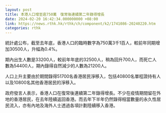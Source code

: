 ```yaml
---
layout: post
title: 本港人口增至逾750萬　復常後連續第二年錄得增長
date: 2024-02-20 16:42:34.000000000 +08:00
link: https://news.rthk.hk/rthk/ch/component/k2/1741086-20240220.htm
categories: rthk
---
```


統計處公布，截至去年底，香港人口的臨時數字為750萬3千1百人，較前年同期增加30500人，升幅為0.4%。

期內出生人數是33200人，較前年年底的32500人，稍為回升700人，而死亡人數為54400人，期內錄得自然減少的人數為21200人。

人口上升主要由於期間錄得51700名香港居民淨移入，包括40800名單程證持有人以及10800名其他香港居民的淨移入。

政府發言人表示，香港人口在復常後連續第二年錄得增長。不少在疫情期間留在外地的香港居民，在去年陸續返回香港。而去年下半年仍然錄得相當數量的永久性居民流入，亦有內地及海外人士透過各項計劃陸續移入香港。
